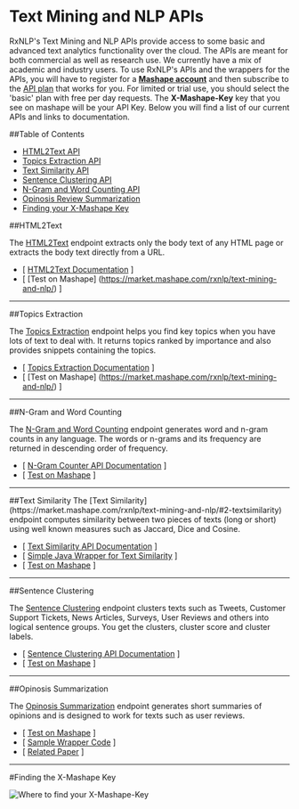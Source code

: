 
# Text Mining and NLP APIs

RxNLP's Text Mining and NLP APIs provide access to some basic and advanced text analytics functionality over the cloud. The APIs are meant for both commercial as well as research use. We currently have a mix of academic and industry users. To use RxNLP's APIs and the wrappers for the APIs, you will have to register for a <b>[Mashape account](http://www.mashape.com)</b> and then subscribe to the [API plan](https://market.mashape.com/rxnlp/text-mining-and-nlp/pricing) that works for you. For limited or trial use, you should select the 'basic' plan with free per day requests. The <b>X-Mashape-Key</b> key that you see on mashape will be your API Key. Below you will find a list of our current APIs and links to documentation.




##Table of Contents
- [HTML2Text API](#html2text)
- [Topics Extraction API](#topics-extraction)
- [Text Similarity API](#text-similarity)
- [Sentence Clustering API](#sentence-clustering)
- [N-Gram and Word Counting API](#n-gram-and-word-counting)
- [Opinosis Review Summarization](#opinosis-summarization)
- [Finding your X-Mashape Key](#finding-the-x-mashape-key)


##HTML2Text

The [HTML2Text](https://market.mashape.com/rxnlp/text-mining-and-nlp#1-html2text) endpoint extracts only the body text of any HTML page or extracts the body text directly from a URL.
- [ [HTML2Text Documentation](http://www.rxnlp.com/api-reference/html2text-api/) ]
- [ [Test on Mashape] (https://market.mashape.com/rxnlp/text-mining-and-nlp/) ]

<hr />

##Topics Extraction

The [Topics Extraction](https://market.mashape.com/rxnlp/text-mining-and-nlp#extract-topics-themes) endpoint helps you find key topics when you have lots of text to deal with. It returns topics ranked by importance and also provides snippets containing the topics. 
- [ [Topics Extraction Documentation](http://www.rxnlp.com/api-reference/topics-and-themes-api-reference/) ]
- [ [Test on Mashape] (https://market.mashape.com/rxnlp/text-mining-and-nlp/) ]
 
<hr />

##N-Gram and Word Counting

The [N-Gram and Word Counting](https://market.mashape.com/rxnlp/text-mining-and-nlp/#3-ngramcounter) endpoint generates word and n-gram counts in any language. The words or n-grams and its frequency are returned in descending order of frequency. 

- [ [N-Gram Counter API Documentation](http://www.rxnlp.com/api-reference/n-gram-and-word-counter-api-reference/) ]
- [ [Test on Mashape](https://market.mashape.com/rxnlp/text-mining-and-nlp/) ]

<hr />
##Text Similarity 
The [Text Similarity](https://market.mashape.com/rxnlp/text-mining-and-nlp/#2-textsimilarity) endpoint computes similarity between two pieces of texts (long or short) using well known measures such as Jaccard, Dice and Cosine. 

- [ [Text Similarity API Documentation](http://www.rxnlp.com/api-reference/text-similarity-api-reference/) ]
- [ [Simple Java Wrapper for Text Similarity](https://github.com/RxNLP/text-mining-and-nlp/tree/master/java) ]
- [ [Test on Mashape](https://market.mashape.com/rxnlp/text-mining-and-nlp/) ]

<hr />
##Sentence Clustering 

The [Sentence Clustering](https://market.mashape.com/rxnlp/text-mining-and-nlp/#cluster-chunk-of-text) endpoint clusters texts such as Tweets, Customer Support Tickets, News Articles, Surveys, User Reviews and others into logical sentence groups. You get the clusters, cluster score and cluster labels. 

- [ [Sentence Clustering API Documentation](http://www.rxnlp.com/api-reference/cluster-sentences-api-reference/) ]
- [ [Test on Mashape](https://market.mashape.com/rxnlp/text-mining-and-nlp/) ]

<hr />

##Opinosis Summarization

The [Opinosis Summarization](https://market.mashape.com/rxnlp/textual-opinion-summarizer) endpoint generates short summaries of opinions and is designed to work for texts such as user reviews.  
- [ [Test on Mashape](https://market.mashape.com/rxnlp/textual-opinion-summarizer) ]
- [ [Sample Wrapper Code](https://github.com/Flutifioc/Automatic-Summarization/blob/ad42d7838c3c7dd6bb2b8e547c18ad13d717cf9f/Automatic_Summarization_Maven/src/main/java/AbstractionSummarizer/AbstractionSummarizer.java) ]
- [ [Related Paper](https://www.aclweb.org/anthology/C/C10/C10-1039.pdf) ]

<hr />


#Finding the X-Mashape Key

![Where to find your X-Mashape-Key](http://www.rxnlp.com/wp-content/uploads/2016/02/X-Mashape-Key.png "Where to find your X-Mashape-Key")

